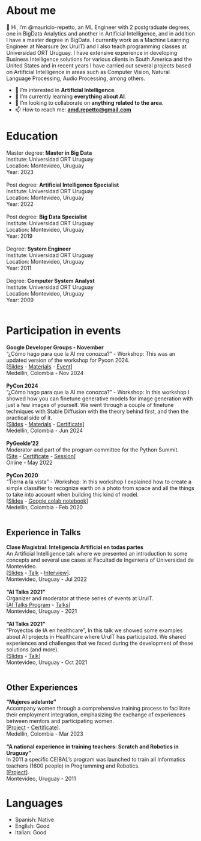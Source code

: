 # About me

👋 Hi, I’m @mauricio-repetto, an ML Engineer with 2 postgraduate degrees, one in BigData Analytics and another in Artificial Intelligence, and in addition I have a master degree in BigData. I currently work as a Machine Learning Engineer at Nearsure (ex UruIT) and I also teach programming classes at Universidad ORT Uruguay. I have extensive experience in developing Business Intelligence solutions for various clients in South America and the United States and in recent years I have carried out several projects based on Artificial Intelligence in areas such as Computer Vision, Natural Language Processing, Audio Processing, among others.

- 👀 I’m interested in **Artificial Intelligence**.
- 🌱 I’m currently learning **everything about AI**.
- 💞️ I’m looking to collaborate on **anything related to the area**.
- 📫 How to reach me: **amd.repetto@gmail.com**

# Education

Master degree: **Master in Big Data** <br>
Institute: Universidad ORT Uruguay <br>
Location: Montevideo, Uruguay <br>
Year: 2023 <br>
<br>
Post degree: **Artificial Intelligence Specialist** <br>
Institute: Universidad ORT Uruguay <br>
Location: Montevideo, Uruguay <br>
Year: 2022 <br>
 <br>
Post degree: **Big Data Specialist** <br>
Institute: Universidad ORT Uruguay <br>
Location: Montevideo, Uruguay <br>
Year: 2019 <br>
 <br>
Degree: **System Engineer** <br>
Institute: Universidad ORT Uruguay <br>
Location: Montevideo, Uruguay <br>
Year: 2011 <br>
 <br>
Degree: **Computer System Analyst** <br>
Institute: Universidad ORT Uruguay <br>
Location: Montevideo, Uruguay <br>
Year: 2009 <br>
 <br>  
# Participation in events

**Google Developer Groups - November** <br>
“¿Cómo hago para que la AI me conozca?” - Workshop: This was an updated version of the workshop for Pycon 2024.  <br>
\[[Slides](https://docs.google.com/presentation/d/1V1rnAXciGe4lISQf_9jQq18vKcERAndmfHYgwwV93lw/edit?usp=sharing) - [Materials](http://bit.ly/gdgmed24_ns) - [Event](https://gdg.community.dev/events/details/google-gdg-medellin-presents-como-hago-para-que-la-ia-me-conozca/)\] <br>
Medellín, Colombia - Nov 2024 <br>
 <br>
**PyCon 2024** <br>
“¿Cómo hago para que la AI me conozca?” - Workshop: In this workshop I showed how you can finetune generative models for image generation with just a few images of yourself. We went through a couple of finetune techniques with Stable Diffusion with the theory behind first, and then the practical side of it.  <br>
\[[Slides](https://docs.google.com/presentation/d/16g29yj9itFca0LeLo_akfH78CktxbN83VG5Sp_OKMx8/edit?usp=sharing) - [Materials](http://bit.ly/paicon24_ns) - [Certificate](https://drive.google.com/file/d/1xO_fr98dNs27pN2xIj5U4QtbMbmRNJFu/view)\] <br>
Medellín, Colombia - Jun 2024 <br>
 <br>
**PyGeekle’22** <br>
Moderator and part of the program committee for the Python Summit.  <br>
\[[Site](https://events.geekle.us/python/) - [Certificate](https://verification.givemycertificate.com/v/d6317789-22c8-4d7b-aa5a-ba14031071b1) - [Session](https://youtu.be/2fgBKDT1j8k?list=PLkAZiMVWwm_rtcUxdWkOVVABQ5jRftFuH&t=36104)\] <br> Online - May 2022 <br>
 <br>
**PyCon 2020** <br>
“Tierra a la vista” - Workshop: In this workshop I explained how to create a simple classifier to recognize earth on a photo from space and all the things to take into account when building this kind of model.  <br>
\[[Slides](https://docs.google.com/presentation/d/1fDXMi8M7ZR2ueot6q5cStEwfEaav3NJ_jk02smI_CZY/edit?usp=sharing) - [Google colab notebook](https://drive.google.com/file/d/1neqSeyIqdpufL4EtY6jUirUvWGya0Mkp/view?usp=sharing)\] <br>
Medellín, Colombia - Feb 2020 <br>
 <br>
## Experience in Talks

**Clase Magistral: Inteligencia Artificial en todas partes** <br>
An Artificial Intelligence talk where we presented an introduction to some concepts and several use cases at Facultad de Ingeniería of Universidad de Montevideo.  <br>
\[[Slides](https://docs.google.com/presentation/d/11AzVkRwAwXyVvIh2AKvVtxXx_1R2nd2Wo_R0othvh8Y/edit?usp=sharing) - [Talk](https://youtu.be/6-HR3RxyCQo) - [Interview](https://www.linkedin.com/comm/feed/update/urn%3Ali%3Aactivity%3A6958205167661907968)\]. <br>
Montevideo, Uruguay - Jul 2022 <br>
 <br>
**“AI Talks 2021”** <br>
Organizer and moderator at these series of events at UruIT.  <br>
\[[AI Talks Program](https://digital.uruit.com/ai-talks) - [Talks](https://youtube.com/playlist?list=PLxHptoGq8Bb0JXHU3WzT93clvAgMPNmwP)\] <br>
Montevideo, Uruguay - 2021 <br>
 <br>
**“AI Talks 2021”** <br>
“Proyectos de IA en healthcare”, In this talk we showed some examples about AI projects in Healthcare where UruIT has participated. We shared experiences and challenges that we faced during the development of these solutions (and more).  <br>
\[[Slides](https://docs.google.com/presentation/d/1C_nnkjR8lhhrZndrEvJmbYwjCX_kUZFZYIHxa_x8rZw/edit?usp=sharing) - [Talk](https://youtu.be/clKHG4U-cBI)\] <br>
Montevideo, Uruguay - Oct 2021 <br>
 <br>

 ## Other Experiences

**“Mujeres adelante”**<br>
Accompany women through a comprehensive training process to facilitate their employment integration, emphasizing the exchange of experiences between mentors and participating women. <br>
\[[Project](https://www.fundacioncea.org/mujeresadelante#:~:text=Una%20iniciativa%20que%20busca%20capacitar,ventas%20y%20servicio%20al%20cliente.) - [Certificate](https://insignias.disruptia.co/assertion/a3028679-9efc-44c5-95ef-38e0a4921a41)\].<br>
Medellín, Colombia - Mar 2023<br>
<br>
**“A national experience in training teachers: Scratch and Robotics in Uruguay”**<br>
In 2011 a specific CEIBAL’s program was launched to train all Informatics teachers (1600 people) in Programming and Robotics. <br>
\[[Project](https://dialnet.unirioja.es/descarga/articulo/6041540.pdf)\].<br>
Montevideo, Uruguay - 2011<br>

# Languages

- Spanish: Native
- English: Good
- Italian: Good






